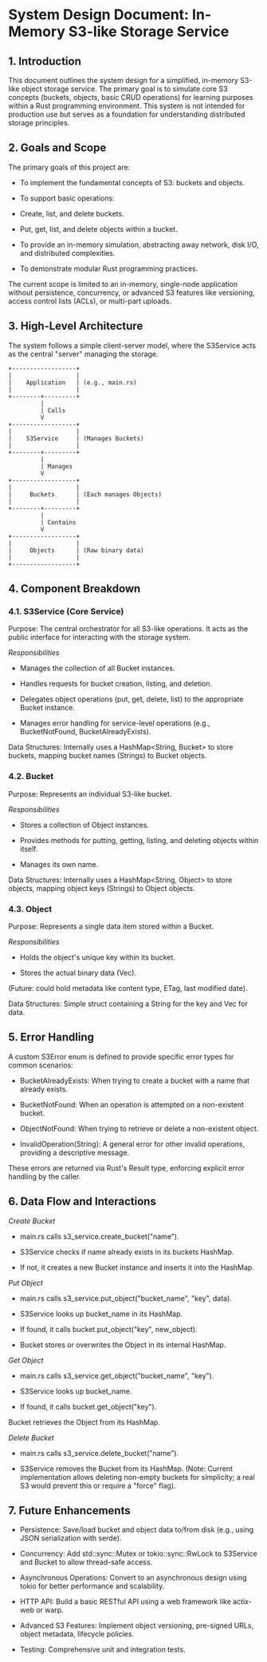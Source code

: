 # System Design Document: In-Memory S3-like Storage Service

## 1. Introduction
This document outlines the system design for a simplified, in-memory S3-like object storage service. The primary goal is to simulate core S3 concepts (buckets, objects, basic CRUD operations) for learning purposes within a Rust programming environment. This system is not intended for production use but serves as a foundation for understanding distributed storage principles.

## 2. Goals and Scope
The primary goals of this project are:

- To implement the fundamental concepts of S3: buckets and objects.

- To support basic operations:

- Create, list, and delete buckets.

- Put, get, list, and delete objects within a bucket.

- To provide an in-memory simulation, abstracting away network, disk I/O, and distributed complexities.

- To demonstrate modular Rust programming practices.

The current scope is limited to an in-memory, single-node application without persistence, concurrency, or advanced S3 features like versioning, access control lists (ACLs), or multi-part uploads.

## 3. High-Level Architecture
The system follows a simple client-server model, where the S3Service acts as the central "server" managing the storage.
```
+------------------+
|                  |
|    Application   | (e.g., main.rs)
|                  |
+--------+---------+
         |
         | Calls
         V
+------------------+
|                  |
|    S3Service     | (Manages Buckets)
|                  |
+--------+---------+
         |
         | Manages
         V
+------------------+
|                  |
|     Buckets      | (Each manages Objects)
|                  |
+--------+---------+
         |
         | Contains
         V
+------------------+
|                  |
|     Objects      | (Raw binary data)
|                  |
+------------------+
```
## 4. Component Breakdown

### 4.1. S3Service (Core Service)
Purpose: The central orchestrator for all S3-like operations. It acts as the public interface for interacting with the storage system.

*Responsibilities*

- Manages the collection of all Bucket instances.

- Handles requests for bucket creation, listing, and deletion.

- Delegates object operations (put, get, delete, list) to the appropriate Bucket instance.

- Manages error handling for service-level operations (e.g., BucketNotFound, BucketAlreadyExists).

Data Structures: Internally uses a HashMap<String, Bucket> to store buckets, mapping bucket names (Strings) to Bucket objects.

### 4.2. Bucket
Purpose: Represents an individual S3-like bucket.

*Responsibilities*

- Stores a collection of Object instances.

- Provides methods for putting, getting, listing, and deleting objects within itself.

- Manages its own name.

Data Structures: Internally uses a HashMap<String, Object> to store objects, mapping object keys (Strings) to Object objects.

### 4.3. Object
Purpose: Represents a single data item stored within a Bucket.

*Responsibilities*

- Holds the object's unique key within its bucket.

- Stores the actual binary data (Vec<u8>).

(Future: could hold metadata like content type, ETag, last modified date).

Data Structures: Simple struct containing a String for the key and Vec<u8> for data.

## 5. Error Handling
A custom S3Error enum is defined to provide specific error types for common scenarios:

- BucketAlreadyExists: When trying to create a bucket with a name that already exists.

- BucketNotFound: When an operation is attempted on a non-existent bucket.

- ObjectNotFound: When trying to retrieve or delete a non-existent object.

- InvalidOperation(String): A general error for other invalid operations, providing a descriptive message.

These errors are returned via Rust's Result type, enforcing explicit error handling by the caller.

## 6. Data Flow and Interactions

*Create Bucket*

- main.rs calls s3_service.create_bucket("name").

- S3Service checks if name already exists in its buckets HashMap.

- If not, it creates a new Bucket instance and inserts it into the HashMap. 

*Put Object*

- main.rs calls s3_service.put_object("bucket_name", "key", data).

- S3Service looks up bucket_name in its HashMap.

- If found, it calls bucket.put_object("key", new_object).

- Bucket stores or overwrites the Object in its internal HashMap.

*Get Object*

- main.rs calls s3_service.get_object("bucket_name", "key").

- S3Service looks up bucket_name.

- If found, it calls bucket.get_object("key").

Bucket retrieves the Object from its HashMap.

*Delete Bucket*

- main.rs calls s3_service.delete_bucket("name").

- S3Service removes the Bucket from its HashMap. (Note: Current implementation allows deleting non-empty buckets for simplicity; a real S3 would prevent this or require a "force" flag).

## 7. Future Enhancements

- Persistence: Save/load bucket and object data to/from disk (e.g., using JSON serialization with serde).

- Concurrency: Add std::sync::Mutex or tokio::sync::RwLock to S3Service and Bucket to allow thread-safe access.

- Asynchronous Operations: Convert to an asynchronous design using tokio for better performance and scalability.

- HTTP API: Build a basic RESTful API using a web framework like actix-web or warp.

- Advanced S3 Features: Implement object versioning, pre-signed URLs, object metadata, lifecycle policies.

- Testing: Comprehensive unit and integration tests.